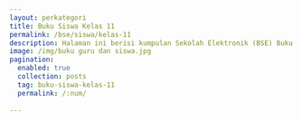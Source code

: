 ```yaml
---
layout: perkategori
title: Buku Siswa Kelas 11
permalink: /bse/siswa/kelas-11
description: Halaman ini berisi kumpulan Sekolah Elektronik (BSE) Buku Siswa Satuan Pendidikan SMA Kelas 11.
image: /img/buku guru dan siswa.jpg
pagination: 
  enabled: true
  collection: posts
  tag: buku-siswa-kelas-11
  permalink: /:num/
  
---
```


